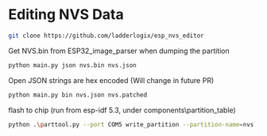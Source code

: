 # Editing NVS Data

```bash
git clone https://github.com/ladderlogix/esp_nvs_editor
```

Get NVS.bin from ESP32_image_parser when dumping the partition

```bash
python main.py json nvs.bin nvs.json
```

Open JSON strings are hex encoded (Will change in future PR)

```bash
python main.py bin nvs.json nvs.patched
```

flash to chip (run from esp-idf 5.3, under components\partition_table)

```bash
python .\parttool.py --port COM5 write_partition --partition-name=nvs --input "D:\NVSReplacing\nvs.patched.bin"
```
